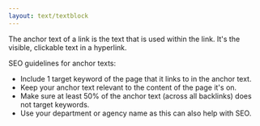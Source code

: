 ```yaml
---
layout: text/textblock
---
```

The anchor text of a link is the text that is used within the link. It's the visible, clickable text in a hyperlink.

SEO guidelines for anchor texts:
- Include 1 target keyword of the page that it links to in the anchor text.
- Keep your anchor text relevant to the content of the page it's on.
- Make sure at least 50% of the anchor text (across all backlinks) does not target keywords.
- Use your department or agency name as this can also help with SEO.
